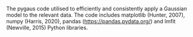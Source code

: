 The pygaus code utilised to efficiently and consistently apply a Gaussian model to the relevant data. The code includes matplotlib (Hunter, 2007), numpy (Harris, 2020), pandas (https://pandas.pydata.org/) and lmfit (Newville, 2015) Python libraries. 
